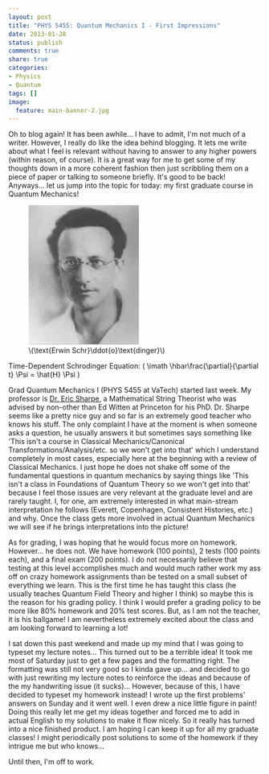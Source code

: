 ```yaml
---
layout: post
title: "PHYS 5455: Quantum Mechanics I - First Impressions"
date: 2013-01-28
status: publish
comments: true
share: true
categories:
- Physics
- Quantum
tags: []
image:
  feature: main-banner-2.jpg
---
```


Oh to blog again! It has been awhile... I have to admit, I'm not much of a writer. However, I really do like the idea behind blogging. It lets me write about what I feel is relevant without having to answer to any higher powers (within reason, of course). It is a great way for me to get some of my thoughts down in a more coherent fashion then just scribbling them on a piece of paper or talking to someone briefly. It's good to be back! Anyways... let us jump into the topic for today: my first graduate course in Quantum Mechanics!

<figure>
	<img src="/images/Erwin_Schrodinger.jpg" />
	<figcaption>\(\text{Erwin Schr}\ddot{o}\text{dinger}\)</figcaption>
</figure>

Time-Dependent Schrodinger Equation: \( \imath \hbar\frac{\partial}{\partial t} \Psi = \hat{H} \Psi \)

Grad Quantum Mechanics I (PHYS 5455 at VaTech) started last week. My professor is <a target="_blank" href="http://www.phys.vt.edu/~ersharpe/">Dr. Eric Sharpe</a>, a Mathematical String Theorist who was advised by non-other than Ed Witten at Princeton for his PhD. Dr. Sharpe seems like a pretty nice guy and so far is an extremely good teacher who knows his stuff. The only complaint I have at the moment is when someone asks a question, he usually answers it but sometimes says something like 'This isn't a course in Classical Mechanics/Canonical Transformations/Analysis/etc. so we won't get into that' which I understand completely in most cases, especially here at the beginning with a review of Classical Mechanics. I just hope he does not shake off some of the fundamental questions in quantum mechanics by saying things like 'This isn't a class in Foundations of Quantum Theory so we won't get into that' because I feel those issues are very relevant at the graduate level and are rarely taught. I, for one, am extremely interested in what main-stream interpretation he follows (Everett, Copenhagen, Consistent Histories, etc.) and why. Once the class gets more involved in actual Quantum Mechanics we will see if he brings interpretations into the picture!

As for grading, I was hoping that he would focus more on homework. However... he does not. We have homework (100 points), 2 tests (100 points each), and a final exam (200 points). I do not necessarily believe that testing at this level accomplishes much and would much rather work my ass off on crazy homework assignments than be tested on a small subset of everything we learn. This is the first time he has taught this class (he usually teaches Quantum Field Theory and higher I think) so maybe this is the reason for his grading policy. I think I would prefer a grading policy to be more like 80% homework and 20% test scores. But, as I am not the teacher, it is his ballgame! I am nevertheless extremely excited about the class and am looking forward to learning a lot!

I sat down this past weekend and made up my mind that I was going to typeset my lecture notes... This turned out to be a terrible idea! It took me most of Saturday just to get a few pages and the formatting right. The formatting was still not very good so I kinda gave up... and decided to go with just rewriting my lecture notes to reinforce the ideas and because of the my handwriting issue (it sucks)... However, because of this, I have decided to typeset my homework instead! I wrote up the first problems' answers on Sunday and it went well. I even drew a nice little figure in paint! Doing this really let me get my ideas together and forced me to add in actual English to my solutions to make it flow nicely. So it really has turned into a nice finished product. I am hoping I can keep it up for all my graduate classes! I might periodically post solutions to some of the homework if they intrigue me but who knows...

Until then, I'm off to work.
